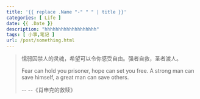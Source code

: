 ```yaml
---
title: '{{ replace .Name "-" " " | title }}'
categories: [ Life ]
date: {{ .Date }}
description: "hhhhhhhhhhhhhhhhhhh"
tags: [ 小事,笔记 ]
url: /post/something.html
---
```


> 懦弱囚禁人的灵魂，希望可以令你感受自由。强者自救，圣者渡人。
>
> Fear can hold you prisoner, hope can set you free. A strong man can save himself, a great man can save others.
>
>  -- --《肖申克的救赎》

